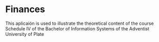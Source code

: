 Finances
========

This aplicaión is used to illustrate the theoretical content of the course Schedule IV of the Bachelor of Information Systems of the Adventist University of Plate

